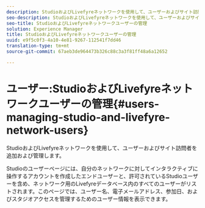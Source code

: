 ```yaml
---
description: StudioおよびLivefyreネットワークを使用して、ユーザーおよびサイト訪問者を追加および管理します。
seo-description: StudioおよびLivefyreネットワークを使用して、ユーザーおよびサイト訪問者を追加および管理します。
seo-title: StudioおよびLivefyreネットワークユーザーの管理
solution: Experience Manager
title: StudioおよびLivefyreネットワークユーザーの管理
uuid: e9f5c0f3-4a10-4e81-9267-112541f7dd46
translation-type: tm+mt
source-git-commit: 67aeb3de964473b326c88c3a3f81ff48a6a12652

---
```



# ユーザー:StudioおよびLivefyreネットワークユーザーの管理{#users-managing-studio-and-livefyre-network-users}

StudioおよびLivefyreネットワークを使用して、ユーザーおよびサイト訪問者を追加および管理します。

Studioのユーザーページには、自分のネットワークに対してインタラクティブに操作するアカウントを作成したエンドユーザーと、許可されているStudioユーザーを含め、ネットワーク用のLivefyreデータベース内のすべてのユーザーがリストされます。このページでは、ユーザー名、電子メールアドレス、参加日、およびスタジオアクセスを管理するためのユーザー情報を表示できます。
